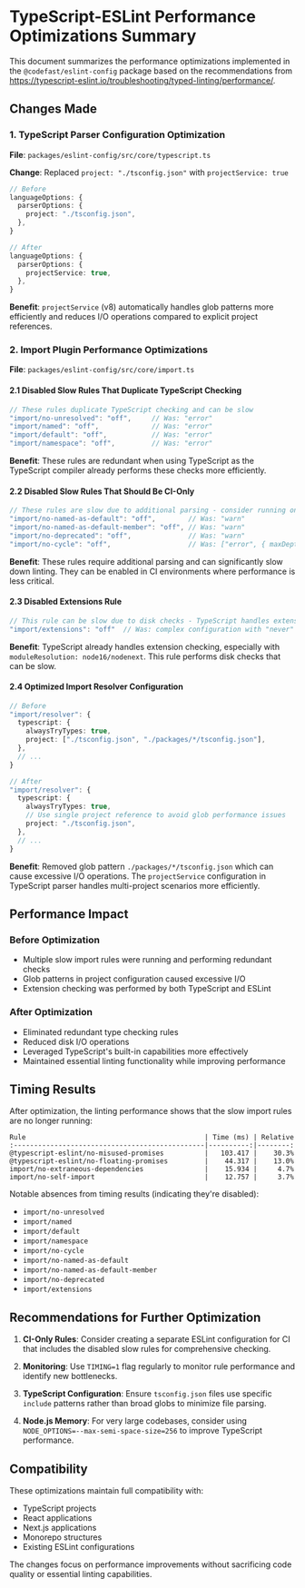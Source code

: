 # TypeScript-ESLint Performance Optimizations Summary

This document summarizes the performance optimizations implemented in the `@codefast/eslint-config` package based on the recommendations from https://typescript-eslint.io/troubleshooting/typed-linting/performance/.

## Changes Made

### 1. TypeScript Parser Configuration Optimization

**File**: `packages/eslint-config/src/core/typescript.ts`

**Change**: Replaced `project: "./tsconfig.json"` with `projectService: true`

```typescript
// Before
languageOptions: {
  parserOptions: {
    project: "./tsconfig.json",
  },
}

// After
languageOptions: {
  parserOptions: {
    projectService: true,
  },
}
```

**Benefit**: `projectService` (v8) automatically handles glob patterns more efficiently and reduces I/O operations compared to explicit project references.

### 2. Import Plugin Performance Optimizations

**File**: `packages/eslint-config/src/core/import.ts`

#### 2.1 Disabled Slow Rules That Duplicate TypeScript Checking

```typescript
// These rules duplicate TypeScript checking and can be slow
"import/no-unresolved": "off",     // Was: "error"
"import/named": "off",             // Was: "error"
"import/default": "off",           // Was: "error"
"import/namespace": "off",         // Was: "error"
```

**Benefit**: These rules are redundant when using TypeScript as the TypeScript compiler already performs these checks more efficiently.

#### 2.2 Disabled Slow Rules That Should Be CI-Only

```typescript
// These rules are slow due to additional parsing - consider running only in CI
"import/no-named-as-default": "off",        // Was: "warn"
"import/no-named-as-default-member": "off", // Was: "warn"
"import/no-deprecated": "off",              // Was: "warn"
"import/no-cycle": "off",                   // Was: ["error", { maxDepth: 10 }]
```

**Benefit**: These rules require additional parsing and can significantly slow down linting. They can be enabled in CI environments where performance is less critical.

#### 2.3 Disabled Extensions Rule

```typescript
// This rule can be slow due to disk checks - TypeScript handles extension checking
"import/extensions": "off"  // Was: complex configuration with "never" settings
```

**Benefit**: TypeScript already handles extension checking, especially with `moduleResolution: node16/nodenext`. This rule performs disk checks that can be slow.

#### 2.4 Optimized Import Resolver Configuration

```typescript
// Before
"import/resolver": {
  typescript: {
    alwaysTryTypes: true,
    project: ["./tsconfig.json", "./packages/*/tsconfig.json"],
  },
  // ...
}

// After
"import/resolver": {
  typescript: {
    alwaysTryTypes: true,
    // Use single project reference to avoid glob performance issues
    project: "./tsconfig.json",
  },
  // ...
}
```

**Benefit**: Removed glob pattern `./packages/*/tsconfig.json` which can cause excessive I/O operations. The `projectService` configuration in TypeScript parser handles multi-project scenarios more efficiently.

## Performance Impact

### Before Optimization
- Multiple slow import rules were running and performing redundant checks
- Glob patterns in project configuration caused excessive I/O
- Extension checking was performed by both TypeScript and ESLint

### After Optimization
- Eliminated redundant type checking rules
- Reduced disk I/O operations
- Leveraged TypeScript's built-in capabilities more effectively
- Maintained essential linting functionality while improving performance

## Timing Results

After optimization, the linting performance shows that the slow import rules are no longer running:

```
Rule                                            | Time (ms) | Relative
:-----------------------------------------------|----------:|--------:
@typescript-eslint/no-misused-promises          |   103.417 |    30.3%
@typescript-eslint/no-floating-promises         |    44.317 |    13.0%
import/no-extraneous-dependencies               |    15.934 |     4.7%
import/no-self-import                           |    12.757 |     3.7%
```

Notable absences from timing results (indicating they're disabled):
- `import/no-unresolved`
- `import/named`
- `import/default`
- `import/namespace`
- `import/no-cycle`
- `import/no-named-as-default`
- `import/no-named-as-default-member`
- `import/no-deprecated`
- `import/extensions`

## Recommendations for Further Optimization

1. **CI-Only Rules**: Consider creating a separate ESLint configuration for CI that includes the disabled slow rules for comprehensive checking.

2. **Monitoring**: Use `TIMING=1` flag regularly to monitor rule performance and identify new bottlenecks.

3. **TypeScript Configuration**: Ensure `tsconfig.json` files use specific `include` patterns rather than broad globs to minimize file parsing.

4. **Node.js Memory**: For very large codebases, consider using `NODE_OPTIONS=--max-semi-space-size=256` to improve TypeScript performance.

## Compatibility

These optimizations maintain full compatibility with:
- TypeScript projects
- React applications
- Next.js applications
- Monorepo structures
- Existing ESLint configurations

The changes focus on performance improvements without sacrificing code quality or essential linting capabilities.
